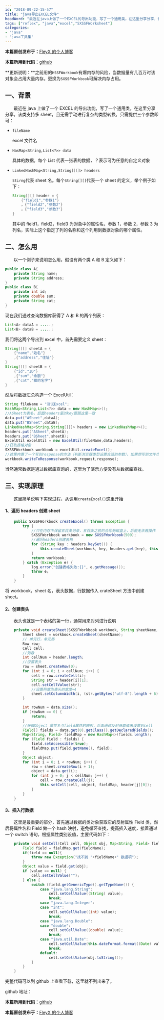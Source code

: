 ```yaml
---
id: "2018-09-22-15-57"
title: "java导出EXCEL文件"
headWord: "最近在java上做了一个EXCEL的导出功能，写了一个通用类，在这里分享分享，该类支持多sheet，且无需手动进行复杂的类型转换."
tags: ["reflex", "java","excel","SXSSFWorksheet"]
categories: 
- "java"
- "java工具集"
---
```


**本篇原创发布于：**[FleyX 的个人博客](tapme.top/blog/detail/2018-09-22-15-57)

**本篇所用到代码**：[github](https://github.com/FleyX/demo-project/blob/master/%E6%9D%82%E9%A1%B9/excel%E5%AF%BC%E5%87%BA.java)

**更新说明：**之前用的`HSSFWorkbook`有爆内存的风险，当数据量有几百万时该对象会占用大量内存。更换为`SXSSFWorkbook`可解决内存占用。

## 一、背景

&emsp;&emsp;最近在 java 上做了一个 EXCEL 的导出功能，写了一个通用类，在这里分享分享，该类支持多 sheet，且无需手动进行复杂的类型转换，只需提供三个参数即可：

- `fileName`

  excel 文件名

- `HasMap<String,List<?>> data`

  具体的数据，每个 List 代表一张表的数据，？表示可为任意的自定义对象

- `LinkedHashMap<String,String[][]> headers`

  `Stirng`代表 sheet 名。每个`String[][]`代表一个 sheet 的定义，举个例子如下：

  ```java
  String[][] header = {
      {"field1","参数1"}
      ，{"field2","参数2"}
      ，{"field3","参数3"}
  }
  ```

  其中的 field1，field2，field3 为对象中的属性名，参数 1，参数 2，参数 3 为列名，实际上这个指定了列的名称和这个列用到数据对象的哪个属性。

## 二、怎么用

&emsp;&emsp;以一个例子来说明怎么用，假设有两个类 A 和 B 定义如下：

```java
public class A{
    private String name;
    private String address;
}
public class B{
    private int id;
    private double sum;
    private String cat;
}
```

现在我们通过查询数据库获得了 A 和 B 的两个列表：

```java
List<A> dataA = .....;
List<B> dataB = .....;
```

我们将这两个导出到 excel 中，首先需要定义 sheet：

```java
String[][] sheetA = {
    {"name","姓名"}
    ,{"address","住址"}
}
String[][] sheetB = {
    {"id","ID"}
    ,{"sum","余额"}
    ,{"cat","猫的名字"}
}
```

然后将数据汇总构造一个 ExcelUtil：

```java
String fileName = "测试Excel";
HashMap<String,List<?>> data = new HashMap<>();
//ASheet为表名，后面headers里的key要跟这里一致
data.put("ASheet",dataA);
data.put("BSheet",dataB);
LinkedHashMap<String,String[][]> headers = new LinkedHashMap<>();
headers.put("ASheet",sheetA);
headers.put("BSheet",sheetB);
ExcelUtil excelUtil = new ExcelUtil(fileName,data,headers);
//获取表格对象
SXSSFWorkbook workbook = excelUtil.createExcel();
//这里内置了一个写到response的方法（判断浏览器类型设置合适的参数），如果想写到文件也是类似的
workbook.writeToResponse(workbook,request,response);
```

当然通常数据是通过数据库查询的，这里为了演示方便没有从数据库查找。

## 三、实现原理

&emsp;&emsp;这里简单说明下实现过程，从调用`createExcel()`这里开始

#### 1、遍历 headers 创建 sheet

```java
    public SXSSFWorkbook createExcel() throws Exception {
        try {
            //只在内存中保留五百条记录，五百条之前的会写到磁盘上，后面无法再操作
            SXSSFWorkbook workbook = new SXSSFWorkbook(500);
            //遍历headers创建表格
            for (String key : headers.keySet()) {
                this.createSheet(workbook, key, headers.get(key), this.data.get(key));
            }
            return workbook;
        } catch (Exception e) {
            log.error("创建表格失败:{}", e.getMessage());
            throw e;
        }
    }
```

将 workbook，sheet 名，表头数据，行数据传入 crateSheet 方法中创建 sheet。

#### 2、创建表头

&emsp;&emsp;表头也就是一个表格的第一行，通常用来对列进行说明

```java
    private void createSheet(SXSSFWorkbook workbook, String sheetName, String[][] header, List<?> data) throws Exception {
        Sheet sheet = workbook.createSheet(sheetName);
        // 单元行，单元格
        Row row;
        Cell cell;
        //列数
        int cellNum = header.length;
        //设置表头
        row = sheet.createRow(0);
        for (int i = 0; i < cellNum; i++) {
            cell = row.createCell(i);
            String str = header[i][1];
            cell.setCellValue(str);
            //设置列宽为表头的宽度+4
            sheet.setColumnWidth(i, (str.getBytes("utf-8").length + 6) * 256);
        }

        int rowNum = data.size();
        if (rowNum == 0) {
            return;
        }
        //获取Object 属性名与field属性的映射，后面通过反射获取值来设置到cell
        Field[] fields = data.get(0).getClass().getDeclaredFields();
        Map<String, Field> fieldMap = new HashMap<>(fields.length);
        for (Field field : fields) {
            field.setAccessible(true);
            fieldMap.put(field.getName(), field);
        }
        Object object;
        for (int i = 0; i < rowNum; i++) {
            row = sheet.createRow(i + 1);
            object = data.get(i);
            for (int j = 0; j < cellNum; j++) {
                cell = row.createCell(j);
                this.setCell(cell, object, fieldMap, header[j][0]);
            }
        }
    }
```

#### 3、插入行数据

&emsp;&emsp;这里是最重要的部分，首先通过数据的类对象获取它的反射属性 Field 类，然后将属性名和 Field 做一个 hash 映射，避免循环查找，提高插入速度，接着通过一个 switch 语句，根据属性类别设值，主要代码如下：

```java
    private void setCell(Cell cell, Object obj, Map<String, Field> fieldMap, String fieldName) throws Exception {
        Field field = fieldMap.get(fieldName);
        if(field == null){
            throw new Exception("找不到 "+fieldName+" 数据项");
        }
        Object value = field.get(obj);
        if (value == null) {
            cell.setCellValue("");
        } else {
            switch (field.getGenericType().getTypeName()) {
                case "java.lang.String":
                    cell.setCellValue((String) value);
                    break;
                case "java.lang.Integer":
                case "int":
                    cell.setCellValue((int) value);
                    break;
                case "java.lang.Double":
                case "double":
                    cell.setCellValue((double) value);
                    break;
                case "java.util.Date":
                    cell.setCellValue(this.dateFormat.format((Date) value));
                    break;
                default:
                    cell.setCellValue(obj.toString());
            }
        }
    }
```

完整代码可以到 github 上查看下载，这里就不列出来了。

github 地址：

**本篇所用到代码**：[github](https://github.com/FleyX/demo-project/blob/master/%E6%9D%82%E9%A1%B9/excel%E5%AF%BC%E5%87%BA.java)

**本篇原创发布于：**[FleyX 的个人博客](tapme.top/blog/detail/2018-09-22-15-57)
